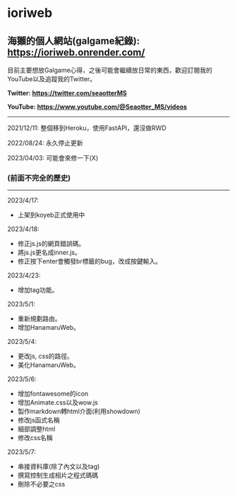 # ioriweb

## 海獺的個人網站(galgame紀錄): **https://ioriweb.onrender.com/**

目前主要想放Galgame心得，之後可能會繼續放日常的東西，歡迎訂閱我的YouTube以及追蹤我的Twitter。

**Twitter: https://twitter.com/seaotterMS**

**YouTube: https://www.youtube.com/@Seaotter_MS/videos**

------------------------------------------------

2021/12/11: 整個移到Heroku，使用FastAPI，還沒做RWD

2022/08/24: 永久停止更新

2023/04/03: 可能會來修一下(X)

### (前面不完全的歷史)

------------------------------------------------

2023/4/17:
* 上架到koyeb正式使用中

2023/4/18:
* 修正js.js的網頁錯誤碼。
* 將js.js更名成inner.js。
* 修正按下enter會觸發br標籤的bug，改成按鍵輸入。

2023/4/23:
* 增加tag功能。

2023/5/1:
* 重新規劃路由。
* 增加HanamaruWeb。

2023/5/4:
* 更改js, css的路徑。
* 美化HanamaruWeb。

2023/5/6:
* 增加fontawesome的icon
* 增加Animate.css以及wow.js
* 製作markdown轉html介面(利用showdown)
* 修改js函式名稱
* 細部調整html
* 修改css名稱

2023/5/7:
* 串接資料庫(除了內文以及tag)
* 撰寫控制生成相片之程式碼碼
* 刪除不必要之css